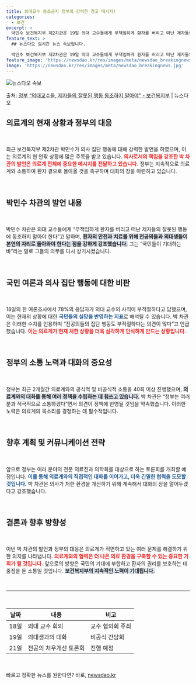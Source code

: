 ```yaml
---
title: 의대교수 동조금지 정부의 강력한 경고 메시지!
categories:
  - 보건
excerpt: >
  박민수 보건복지부 제2차관은 19일 의대 교수들에게 무책임하게 환자를 버리고 떠난 제자들의 잘못된 행동에 동…
feature_text: >
  ## 뉴스다오 실시간 뉴스 속보입니다.

  박민수 보건복지부 제2차관은 19일 의대 교수들에게 무책임하게 환자를 버리고 떠난 제자들의 잘못된 행동에 동…
feature_image: 'https://newsdao.kr/res/images/meta/newsdao_breakingnews.jpg'
image: 'https://newsdao.kr/res/images/meta/newsdao_breakingnews.jpg'
---
```


![뉴스다오 속보](https://newsdao.kr/res/images/meta/newsdao_breakingnews.jpg)

<p>출처: <a href="https://newsdao.kr/3379" rel="dofollow">정부 “의대교수들, 제자들의 잘못된 행동 동조하지 말아야” - 보건복지부</a> | 뉴스다오</p>

<h2 data-ke-size="size26">의료계의 현재 상황과 정부의 대응</h2>

<p data-ke-size="size16">&nbsp;</p>

최근 보건복지부 제2차관 박민수가 의사 집단 행동에 대해 강력한 발언을 하였으며, 이는 의료계의 현 안팎 상황에 많은 주목을 받고 있습니다. <b><span style="color: #ee2323;">의사로서의 책임을 강조한 박 차관의 발언은 의료계 전체에 중요한 메시지를 전달하고 있습니다.</span></b> 정부는 지속적으로 의료계와 소통하여 환자 곁으로 돌아올 것을 촉구하며 대화의 장을 마련하고 있습니다.

<p data-ke-size="size16">&nbsp;</p>

<h2 data-ke-size="size26">박민수 차관의 발언 내용</h2>

<p data-ke-size="size16">&nbsp;</p>

박민수 차관은 의대 교수들에게 “무책임하게 환자를 버리고 떠난 제자들의 잘못된 행동에 동조하지 말아야 한다”고 말하며, <b><span style="background-color: #21538527;">환자의 안전과 치료를 위해 전공의들과 의대생들이 본연의 자리로 돌아와야 한다는 점을 강하게 강조했습니다.</span></b> 그는 “국민들이 기대하는 바”라는 말로 그들의 의무를 다시 상기시켰습니다. 

<p data-ke-size="size16">&nbsp;</p>

<h2 data-ke-size="size26">국민 여론과 의사 집단 행동에 대한 비판</h2>

<p data-ke-size="size16">&nbsp;</p>

18일의 한 여론조사에서 78%의 응답자가 의대 교수의 사직이 부적절하다고 답했으며, 이는 현재의 상황에 대한 <b><span style="color: #1a5490;">국민들의 실망을 반영하는 지표</span></b>로 해석될 수 있습니다. 박 차관은 이러한 수치를 인용하며 “전공의들의 집단 행동도 부적절하다는 의견이 많다”고 언급했습니다. <b><span style="color: #ee2323;">이는 의료계가 현재 처한 상황을 더욱 심각하게 인식하게 만드는 상황입니다.</span></b>

<p data-ke-size="size16">&nbsp;</p>

<h2 data-ke-size="size26">정부의 소통 노력과 대화의 중요성</h2>

<p data-ke-size="size16">&nbsp;</p>

정부는 최근 2개월간 의료계와의 공식적 및 비공식적 소통을 40회 이상 진행했으며, <b><span style="background-color: #21538527;">의료계와의 대화를 통해 여러 정책을 수립하는 데 힘쓰고 있습니다.</span></b> 박 차관은 “정부는 여러분과 적극적으로 소통하겠다”면서 의견이 정책에 반영될 것임을 약속했습니다. 이러한 노력은 의료계의 목소리를 경청하는 데 필수적입니다.

<p data-ke-size="size16">&nbsp;</p>

<h2 data-ke-size="size26">향후 계획 및 커뮤니케이션 전략</h2>

<p data-ke-size="size16">&nbsp;</p>

앞으로 정부는 여러 분야의 전문 의료진과 의학회를 대상으로 하는 토론회를 개최할 예정입니다. <b><span style="color: #1a5490;">이를 통해 의료계와의 직접적인 대화를 이어가고, 더욱 긴밀한 협력을 도모할 것입니다.</span></b> 박 차관은 의사가 처한 환경을 개선하기 위해 계속해서 대화의 장을 열어두겠다고 강조했습니다. 

<p data-ke-size="size16">&nbsp;</p>

<h2 data-ke-size="size26">결론과 향후 방향성</h2>

<p data-ke-size="size16">&nbsp;</p>

이번 박 차관의 발언과 정부의 대응은 의료계가 직면하고 있는 여러 문제를 해결하기 위한 의지를 나타냅니다. <b><span style="color: #ee2323;">의료계와의 협력은 더 나은 의료 환경을 구축할 수 있는 중요한 기회가 될 것입니다.</span></b> 앞으로의 방향은 국민의 기대에 부합하고 환자의 권리를 보호하는 데 중점을 둔 소통일 것입니다. <b><span style="background-color: #21538527;">보건복지부의 지속적인 노력이 기대됩니다.</span></b>

<p data-ke-size="size16">&nbsp;</p>

<hr />

<p data-ke-size="size16">&nbsp;</p>

| 날짜       | 내용                  | 비고                  |
|------------|-----------------------|-----------------------|
| 18일       | 의대 교수 회의       | 교수 협의회 주최     |
| 19일       | 의대생과의 대화      | 비공식 간담회        |
| 21일       | 전공의 처우개선 토론회| 진행 예정            |
  
<p data-ke-size="size16">&nbsp;</p> 

빠르고 정확한 뉴스를 원한다면? 바로, <a href="https://newsdao.kr" rel="dofollow">newsdao.kr</a>


